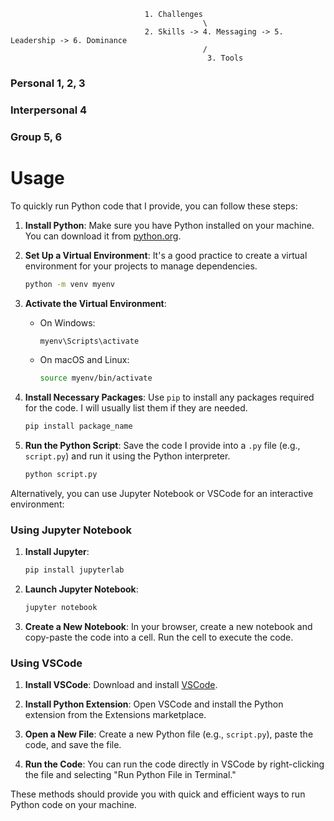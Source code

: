                                   1. Challenges
                                               \
                                  2. Skills -> 4. Messaging -> 5. Leadership -> 6. Dominance
                                               /
                                                3. Tools

### Personal 1, 2, 3
### Interpersonal 4
### Group 5, 6

# Usage

To quickly run Python code that I provide, you can follow these steps:

1. **Install Python**: Make sure you have Python installed on your machine. You can download it from [python.org](https://www.python.org/).

2. **Set Up a Virtual Environment**: It's a good practice to create a virtual environment for your projects to manage dependencies.

    ```bash
    python -m venv myenv
    ```

3. **Activate the Virtual Environment**:

    - On Windows:
      ```bash
      myenv\Scripts\activate
      ```
    - On macOS and Linux:
      ```bash
      source myenv/bin/activate
      ```

4. **Install Necessary Packages**: Use `pip` to install any packages required for the code. I will usually list them if they are needed.

    ```bash
    pip install package_name
    ```

5. **Run the Python Script**: Save the code I provide into a `.py` file (e.g., `script.py`) and run it using the Python interpreter.

    ```bash
    python script.py
    ```

Alternatively, you can use Jupyter Notebook or VSCode for an interactive environment:

### Using Jupyter Notebook

1. **Install Jupyter**:
    ```bash
    pip install jupyterlab
    ```

2. **Launch Jupyter Notebook**:
    ```bash
    jupyter notebook
    ```

3. **Create a New Notebook**: In your browser, create a new notebook and copy-paste the code into a cell. Run the cell to execute the code.

### Using VSCode

1. **Install VSCode**: Download and install [VSCode](https://code.visualstudio.com/).

2. **Install Python Extension**: Open VSCode and install the Python extension from the Extensions marketplace.

3. **Open a New File**: Create a new Python file (e.g., `script.py`), paste the code, and save the file.

4. **Run the Code**: You can run the code directly in VSCode by right-clicking the file and selecting "Run Python File in Terminal."

These methods should provide you with quick and efficient ways to run Python code on your machine.
